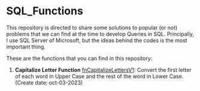 # SQL_Functions
This repository is directed to share some solutions to popular (or not) problems that we can find at the time to develop Queries in SQL. Principally, I use SQL Server of Microsoft, but the ideas behind the codes is the most important thing.

These are the functions that you can find in this repository:

1. **Capitalize Letter Function** [fnCapitalizeLettersV1](https://github.com/rich-coding/SQL_Functions/blob/main/fnCapitalizeLettersV1.sql): Convert the first letter of each word in Upper Case and the rest of the word in Lower Case. (Create date: oct-03-2023)
